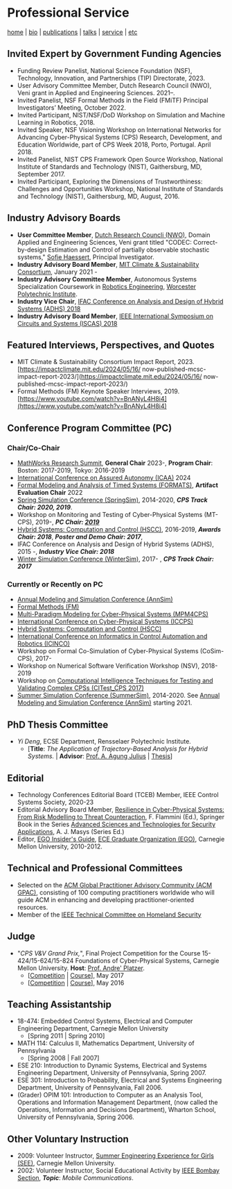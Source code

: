 # Professional Service
[home](index.html) \| [bio](bio.html) \| [publications](publications.html) \| [talks](talks.html) \| [service](service.html) \| [etc](etc.html)
## Invited Expert by Government Funding Agencies
- Funding Review Panelist, National Science Foundation (NSF), Technology, Innovation, and Partnerships (TIP)
Directorate, 2023.
- User Advisory Committee Member, Dutch Research Council (NWO), Veni grant in Applied and Engineering
Sciences. 2021–.
- Invited Panelist, NSF Formal Methods in the Field (FMiTF) Principal Investigators’ Meeting, October 2022.
- Invited Participant, NIST/NSF/DoD Workshop on Simulation and Machine Learning in Robotics, 2018.
- Invited Speaker, NSF Visioning Workshop on International Networks for Advancing Cyber-Physical Systems (CPS)
Research, Development, and Education Worldwide, part of CPS Week 2018, Porto, Portugal. April 2018.
- Invited Panelist, NIST CPS Framework Open Source Workshop, National Institute of Standards and Technology
(NIST), Gaithersburg, MD, September 2017.
- Invited Participant, Exploring the Dimensions of Trustworthiness: Challenges and Opportunities Workshop, National
Institute of Standards and Technology (NIST), Gaithersburg, MD, August, 2016.

## Industry Advisory Boards
- **User Committee Member**, [Dutch Research Councli (NWO)](https://www.nwo.nl/en), Domain Applied and Engineering Sciences, Veni grant titled "CODEC: Correct-by-design Estimation and Control of partially observable stochastic systems," [Sofie Haessert](https://www.sofiehaesaert.com/), Principal Investigator.
- **Industry Advisory Board Member**, [MIT Climate & Sustainability Consortium](https://impactclimate.mit.edu/mathworks/), January 2021 - 
- **Industry Advisory Committee Member**, Autonomous Systems Specialization Coursework in [Robotics Engineering](https://www.wpi.edu/academics/departments/robotics-engineering), [Worcester Polytechnic Institute](https://www.wpi.edu/).
- **Industry Vice Chair**, [IFAC Conference on Analysis and Design of Hybrid Systems (ADHS) 2018](http://www.cs.ox.ac.uk/conferences/ADHS18/)
- **Industry Advisory Board Member**, [IEEE International Symposium on Circuits and Systems (ISCAS) 2018](http://www.iscas2018.org/)

## Featured Interviews, Perspectives, and Quotes
- MIT Climate & Sustainability Consortium Impact Report, 2023. [https://impactclimate.mit.edu/2024/05/16/
now-published-mcsc-impact-report-2023/](https://impactclimate.mit.edu/2024/05/16/
now-published-mcsc-impact-report-2023/)
- Formal Methods (FM) Keynote Speaker Interviews, 2019. [https://www.youtube.com/watch?v=BnANyL4H8i4](https://www.youtube.com/watch?v=BnANyL4H8i4)

## Conference Program Committee (PC)
### Chair/Co-Chair 
  - [MathWorks Research Summit](https://www.mathworks.com/company/events/research-summit.html), **General Chair** 2023-, **Program Chair**: Boston: 2017-2019, Tokyo: 2016-2019
  - [International Conference on Assured Autonomy (ICAA)](https://icaa-conf.github.io/icaa2024/) 2024
  - [Formal Modeling and Analysis of Timed Systems (FORMATS)](https://conferences.ncl.ac.uk/formats2022/), **Artifact Evaluation Chair** 2022
  - [Spring Simulation Conference (SpringSim)](http://scs.org/springsim/), 2014-2020, **_CPS Track Chair: 2020, 2019_**. 
  - Workshop on Monitoring and Testing of Cyber-Physical Systems (MT-CPS), 2019-, **_PC Chair: [2019](https://sites.google.com/berkeley.edu/mt-cps2019)_**
  - [Hybrid Systems: Computation and Control (HSCC)](http://www.hscc-conference.org/), 2016-2019, **_Awards Chair: 2018_**, **_Poster and Demo Chair: 2017_**, 
  - IFAC Conference on Analysis and Design of Hybrid Systems (ADHS), 2015 -, **_Industry Vice Chair: 2018_**
  - [Winter Simulation Conference (WinterSim)](http://meetings2.informs.org/wordpress/wsc2019/), 2017- , **_CPS Track Chair: 2017_**
### Currently or Recently on PC
  - [Annual Modeling and Simulation Conference (AnnSim)](https://scs.org/annsim/)
  - [Formal Methods (FM)](http://www.fmeurope.org/symposia/)
  - [Multi-Paradigm Modeling for Cyber-Physical Systems (MPM4CPS)](https://msdl.uantwerpen.be/conferences/MPM4CPS/2020/)
  - [International Conference on Cyber-Physical Systems (ICCPS)](https://iccps.acm.org/)
  - [Hybrid Systems: Computation and Control (HSCC)](http://www.hscc-conference.org/)
  - [International Conference on Informatics in Control Automation and Robotics (ICINCO)](http://www.icinco.org/)
  - Workshop on Formal Co-Simulation of Cyber-Physical Systems (CoSim-CPS), 2017- 
  - Workshop on Numerical Software Verification Workshop (NSV), 2018-2019 
  - Workshop on [Computational Intelligence Techniques for Testing and Validating Complex CPSs (CITest_CPS 2017)](http://paris.utdallas.edu/CITest_CPS17)  
  - [Summer Simulation Conference (SummerSim)](http://www.scs.org/summersim), 2014-2020. See [Annual Modeling and Simulation Conference (AnnSim)](https://scs.org/annsim/) starting 2021.
  
## PhD Thesis Committee
- *Yi Deng*, ECSE Department, Rensselaer Polytechnic Institute. 
  - \[**Title**: *The Application of Trajectory-Based Analysis for Hybrid Systems.* \| **Advisor**: [Prof. A. Agung Julius](https://www.ecse.rpi.edu/homepages/agung/) \| [Thesis](http://digitool.rpi.edu:8881/R/Q7XRLHP737DNTBGS3YH8M9DPXMLHDTXV5QV63VM11NES8FQFQ2-01342?func=dbin-jump-full&object_id=176756&local_base=GEN01&pds_handle=GUEST)\]



## Editorial 
- Technology Conferences Editorial Board (TCEB) Member, IEEE Control Systems Society, 2020-23 
- Editorial Advisory Board Member, [Resilience in Cyber-Physical Systems: From Risk Modelling to Threat Counteraction](https://www.springer.com/gp/book/9783319955964), F. Flammini (Ed.), Springer Book in the Series [Advanced Sciences and Technologies for Security Applications](https://www.springer.com/series/5540?detailsPage=titles), A. J. Masys (Series Ed.)
- Editor, [EGO Insider's Guide](http://www.ece.cmu.edu/~ego/files/insiders/guide2012.pdf), [ECE Graduate Organization (EGO)](https://www.ece.cmu.edu/~ego/), Carnegie Mellon University, 2010-2012.

## Technical and Professional Committees
- Selected on the [ACM Global Practitioner Advisory Community (ACM GPAC)](https://www.acm.org/education/gpac), consisting of 100 computing practitioners worldwide who will guide ACM in enhancing and developing practitioner-oriented resources.
- Member of the [IEEE Technical Committee on Homeland Security](http://www.ieeesmc.org/technical-activities/systems-science-and-engineering/homeland-security)

## Judge
- "*CPS V&V Grand Prix,*", Final Project Competition for the Course 15-424/15-624/15-824 Foundations of Cyber-Physical Systems, Carnegie Mellon University. **Host**: [Prof. Andre' Platzer](http://www.cs.cmu.edu/~aplatzer/). 
  - \[[Competition](http://www.cs.cmu.edu/~aplatzer/course/fcps17-competition.html) \| [Course](http://www.cs.cmu.edu/~aplatzer/course/fcps17.html)\], May 2017
  - \[[Competition](http://www.cs.cmu.edu/~aplatzer/course/fcps16-competition.html) \| [Course](http://www.cs.cmu.edu/~aplatzer/course/fcps16.html)\], May 2016


## Teaching Assistantship
- 18-474: Embedded Control Systems, Electrical and Computer Engineering Department, Carnegie Mellon University 
  - \[Spring 2011 \| Spring 2010\]
- MATH 114: Calculus II, Mathematics Department, University of Pennsylvania
  - \[Spring 2008 \| Fall 2007\]
- ESE 210: Introduction to Dynamic Systems, Electrical and Systems Engineering Department, University of Pennsylvania, Spring 2007.
- ESE 301: Introduction to Probability, Electrical and Systems Engineering Department, University of Pennsylvania, Fall 2006.
- (Grader) OPIM 101: Introduction to Computer as an Analysis Tool, Operations and Information Management Department, (now called the Operations, Information and Decisions Department), Wharton School, University of Pennsylvania, Spring 2006.

## Other Voluntary Instruction
- 2009: Volunteer Instructor, [Summer Engineering Experience for Girls (SEE)](https://www.cmu.edu/ices/outreach/see/), Carnegie Mellon University.
- 2002: Volunteer Instructor, Social Educational Activity by [IEEE Bombay Section](http://ieeebombay.org), **_Topic_**: *Mobile Communications*.
